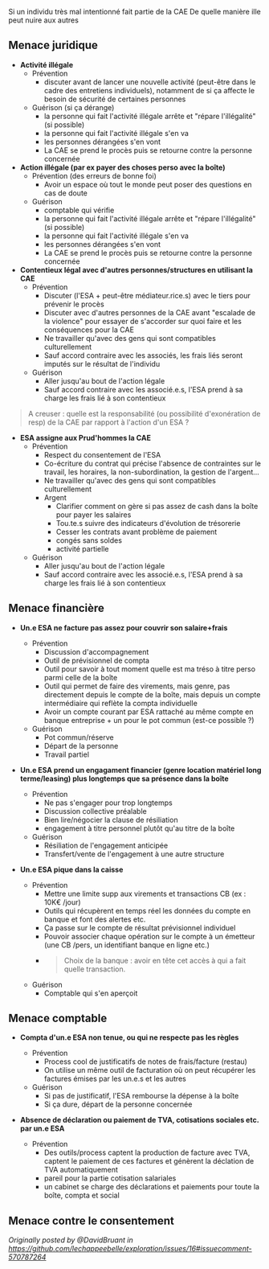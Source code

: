 
Si un individu très mal intentionné fait partie de la CAE
De quelle manière ille peut nuire aux autres


## Menace juridique

- **Activité illégale**
    - Prévention
        - discuter avant de lancer une nouvelle activité (peut-être dans le cadre des entretiens individuels), notamment de si ça affecte le besoin de sécurité de certaines personnes
    - Guérison (si ça dérange)
        - la personne qui fait l'activité illégale arrête et "répare l'illégalité" (si possible)
        - la personne qui fait l'activité illégale s'en va
        - les personnes dérangées s'en vont
        - La CAE se prend le procès puis se retourne contre la personne concernée
- **Action illégale (par ex payer des choses perso avec la boîte)**
    - Prévention (des erreurs de bonne foi)
        - Avoir un espace où tout le monde peut poser des questions en cas de doute
    - Guérison
        - comptable qui vérifie
        - la personne qui fait l'activité illégale arrête et "répare l'illégalité" (si possible)
        - la personne qui fait l'activité illégale s'en va
        - les personnes dérangées s'en vont
        - La CAE se prend le procès puis se retourne contre la personne concernée
- **Contentieux légal avec d'autres personnes/structures en utilisant la CAE**
    - Prévention
        - Discuter (l'ESA + peut-être médiateur.rice.s) avec le tiers pour prévenir le procès
        - Discuter avec d'autres personnes de la CAE avant "escalade de la violence" pour essayer de s'accorder sur quoi faire et les conséquences pour la CAE
        - Ne travailler qu'avec des gens qui sont compatibles culturellement
        - Sauf accord contraire avec les associés, les frais liés seront imputés sur le résultat de l'individu
    - Guérison
        - Aller jusqu'au bout de l'action légale
        - Sauf accord contraire avec les associé.e.s, l'ESA prend à sa charge les frais lié à son contentieux
> A creuser : quelle est la responsabilité (ou possibilité d'exonération de resp) de la CAE par rapport à l'action d'un ESA ?
- **ESA assigne aux Prud'hommes la CAE**
    - Prévention
        - Respect du consentement de l'ESA
        - Co-écriture du contrat qui précise l'absence de contraintes sur le travail, les horaires, la non-subordination, la gestion de l'argent...
        - Ne travailler qu'avec des gens qui sont compatibles culturellement
        - Argent
            - Clarifier comment on gère si pas assez de cash dans la boîte pour payer les salaires
            - Tou.te.s suivre des indicateurs d'évolution de trésorerie
            - Cesser les contrats avant problème de paiement
            - congés sans soldes
            - activité partielle
    - Guérison
        - Aller jusqu'au bout de l'action légale
        - Sauf accord contraire avec les associé.e.s, l'ESA prend à sa charge les frais lié à son contentieux


## Menace financière

- **Un.e ESA ne facture pas assez pour couvrir son salaire+frais**
    - Prévention
        - Discussion d'accompagnement
        - Outil de prévisionnel de compta
        - Outil pour savoir à tout moment quelle est ma tréso à titre perso parmi celle de la boîte
        - Outil qui permet de faire des virements, mais genre, pas directement depuis le compte de la boîte, mais depuis un compte intermédiaire qui reflète la compta individuelle
        - Avoir un compte courant par ESA rattaché au même compte en banque entreprise + un pour le pot commun (est-ce possible ?)
    - Guérison
        - Pot commun/réserve
        - Départ de la personne
        - Travail partiel

- **Un.e ESA prend un engagament financier (genre location matériel long terme/leasing) plus longtemps que sa présence dans la boîte**
    - Prévention
        - Ne pas s'engager pour trop longtemps
        - Discussion collective préalable
        - Bien lire/négocier la clause de résiliation
        - engagement à titre personnel plutôt qu'au titre de la boîte
    - Guérison
        - Résiliation de l'engagement anticipée
        - Transfert/vente de l'engagement à une autre structure

- **Un.e ESA pique dans la caisse**
    - Prévention
        - Mettre une limite supp aux virements et transactions CB (ex : 10K€ /jour)
        - Outils qui récupèrent en temps réel les données du compte en banque et font des alertes etc.
        - Ça passe sur le compte de résultat prévisionnel individuel
        - Pouvoir associer chaque opération sur le compte à un émetteur (une CB /pers, un identifiant banque en ligne etc.)
        - > Choix de la banque : avoir en tête cet accès à qui a fait quelle transaction.
    - Guérison
        - Comptable qui s'en aperçoit


## Menace comptable

- **Compta d'un.e ESA non tenue, ou qui ne respecte pas les règles**
    - Prévention
        - Process cool de justificatifs de notes de frais/facture (restau)
        - On utilise un même outil de facturation où on peut récupérer les factures émises par les un.e.s et les autres
    - Guérison
        - Si pas de justificatif, l'ESA rembourse la dépense à la boîte
        - Si ça dure, départ de la personne concernée

- **Absence de déclaration ou paiement de TVA, cotisations sociales etc. par un.e ESA**
    - Prévention
        - Des outils/process captent la production de facture avec TVA, captent le paiement de ces factures et génèrent la déclation de TVA automatiquement
        - pareil pour la partie cotisation salariales
        - un cabinet se charge des déclarations et paiements pour toute la boîte, compta et social


## Menace contre le consentement

_Originally posted by @DavidBruant in https://github.com/lechappeebelle/exploration/issues/16#issuecomment-570787264_
